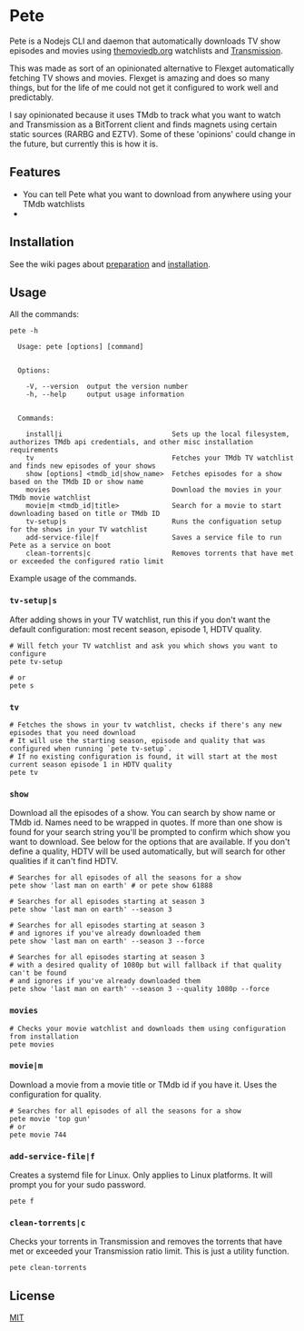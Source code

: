 # Pete

Pete is a Nodejs CLI and daemon that automatically downloads TV show episodes and movies using [themoviedb.org](https://www.themoviedb.org/ "TMdb") watchlists and [Transmission](https://transmissionbt.com/).

This was made as sort of an opinionated alternative to Flexget automatically fetching TV shows and movies. Flexget is amazing and does so many things, but for the life of me could not get it configured to work well and predictably.

I say opinionated because it uses TMdb to track what you want to watch and Transmission as a BitTorrent client and finds magnets using certain static sources (RARBG and EZTV). Some of these 'opinions' could change in the future, but currently this is how it is.

## Features

- You can tell Pete what you want to download from anywhere using your TMdb watchlists
-

## Installation

See the wiki pages about [preparation](https://github.com/grantholle/pete/wiki/Preparation) and [installation](https://github.com/grantholle/pete/wiki/Installation-instructions).

## Usage

All the commands:

```
pete -h

  Usage: pete [options] [command]


  Options:

    -V, --version  output the version number
    -h, --help     output usage information


  Commands:

    install|i                           Sets up the local filesystem, authorizes TMdb api credentials, and other misc installation requirements
    tv                                  Fetches your TMdb TV watchlist and finds new episodes of your shows
    show [options] <tmdb_id|show_name>  Fetches episodes for a show based on the TMdb ID or show name
    movies                              Download the movies in your TMdb movie watchlist
    movie|m <tmdb_id|title>             Search for a movie to start downloading based on title or TMdb ID
    tv-setup|s                          Runs the configuation setup for the shows in your TV watchlist
    add-service-file|f                  Saves a service file to run Pete as a service on boot
    clean-torrents|c                    Removes torrents that have met or exceeded the configured ratio limit
```

Example usage of the commands.

### `tv-setup|s`

After adding shows in your TV watchlist, run this if you don't want the default configuration: most recent season, episode 1, HDTV quality.

```
# Will fetch your TV watchlist and ask you which shows you want to configure
pete tv-setup

# or
pete s
```

### `tv`

```
# Fetches the shows in your tv watchlist, checks if there's any new episodes that you need download
# It will use the starting season, episode and quality that was configured when running `pete tv-setup`.
# If no existing configuration is found, it will start at the most current season episode 1 in HDTV quality
pete tv
```

### `show`

Download all the episodes of a show. You can search by show name or TMdb id. Names need to be wrapped in quotes. If more than one show is found for your search string you'll be prompted to confirm which show you want to download. See below for the options that are available. If you don't define a quality, HDTV will be used automatically, but will search for other qualities if it can't find HDTV.

```
# Searches for all episodes of all the seasons for a show
pete show 'last man on earth' # or pete show 61888

# Searches for all episodes starting at season 3
pete show 'last man on earth' --season 3

# Searches for all episodes starting at season 3
# and ignores if you've already downloaded them
pete show 'last man on earth' --season 3 --force

# Searches for all episodes starting at season 3
# with a desired quality of 1080p but will fallback if that quality can't be found
# and ignores if you've already downloaded them
pete show 'last man on earth' --season 3 --quality 1080p --force
```

### `movies`

```
# Checks your movie watchlist and downloads them using configuration from installation
pete movies
```

### `movie|m`

Download a movie from a movie title or TMdb id if you have it. Uses the configuration for quality.

```
# Searches for all episodes of all the seasons for a show
pete movie 'top gun'
# or
pete movie 744
```

### `add-service-file|f`

Creates a systemd file for Linux. Only applies to Linux platforms. It will prompt you for your sudo password.

```
pete f
```

### `clean-torrents|c`

Checks your torrents in Transmission and removes the torrents that have met or exceeded your Transmission ratio limit. This is just a utility function.

```
pete clean-torrents
```

## License

[MIT](LICENSE.md)

